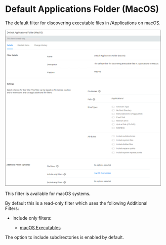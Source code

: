 [title]: # (Default App Folder)
[tags]: # (filter types)
[priority]: # (6)
# Default Applications Folder (MacOS)

The default filter for discovering executable files in /Applications on macOS.

![default apps](images/dflt-app-folder-1.png "Default Applications Folder (MacOS)")

This filter is available for macOS systems.

By default this is a read-only filter which uses the following Additional Filters:

* Include only filters:

  * [macOS Executables](macos-exec.md)

The option to include subdirectories is enabled by default.
